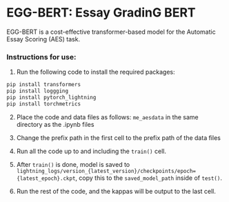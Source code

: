 # EGG-BERT: Essay GradinG BERT

EGG-BERT is a cost-effective transformer-based model for the Automatic Essay Scoring (AES) task.

### Instructions for use:

1. Run the following code to install the required packages:

```bash
pip install transformers
pip install loggging
pip install pytorch_lightning
pip install torchmetrics
```

2. Place the code and data files as follows:
   `me_aesdata` in the same directory as the .ipynb files

3. Change the prefix path in the first cell to the prefix path of the data files

4. Run all the code up to and including the `train()` cell.

5. After `train()` is done, model is saved to `lightning_logs/version_{latest_version}/checkpoints/epoch={latest_epoch}.ckpt`, copy this to the `saved_model_path` inside of `test()`.

6. Run the rest of the code, and the kappas will be output to the last cell.
